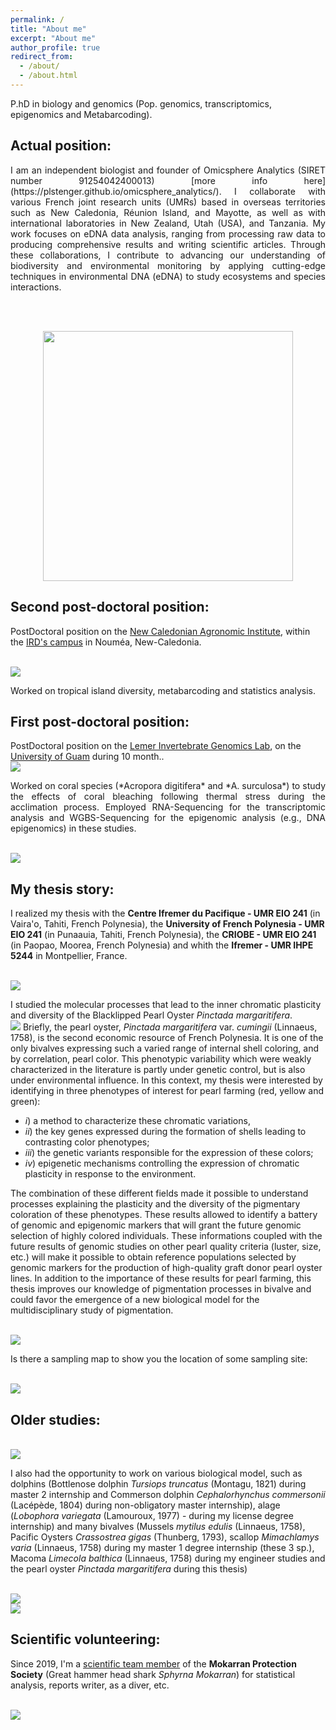 ```yaml
---
permalink: /
title: "About me"
excerpt: "About me"
author_profile: true
redirect_from: 
  - /about/
  - /about.html
---
```


P.hD in biology and genomics (Pop. genomics, transcriptomics, epigenomics and Metabarcoding). 

## Actual position: 

<div style="text-align: justify;"> I am an independent biologist and founder of Omicsphere Analytics (SIRET number 91254042400013) [more info here](https://plstenger.github.io/omicsphere_analytics/). I collaborate with various French joint research units (UMRs) based in overseas territories such as New Caledonia, Réunion Island, and Mayotte, as well as with international laboratories in New Zealand, Utah (USA), and Tanzania. My work focuses on eDNA data analysis, ranging from processing raw data to producing comprehensive results and writing scientific articles. Through these collaborations, I contribute to advancing our understanding of biodiversity and environmental monitoring by applying cutting-edge techniques in environmental DNA (eDNA) to study ecosystems and species interactions.</div>

<br><br>

<div style="text-align: center;"> <img src="/images/logo_omicsphere_analytics.png" style="width: 400px; height: auto;"> </div>

## Second post-doctoral position:

PostDoctoral position on the [New Caledonian Agronomic Institute](http://www.iac.nc), within the [IRD's campus](https://en.ird.fr/node/7917) in Nouméa, New-Caledonia. 

<br/><img src='/images/IAC_01.png'>

Worked on tropical island diversity, metabarcoding and statistics analysis.

## First post-doctoral position:

PostDoctoral position on the [Lemer Invertebrate Genomics Lab](https://www.uog.edu/ml/labs/lemer.php), on the [University of Guam](https://www.uog.edu) during 10 month.. 
<br/><img src='/images/Guam_logos.png'> 

<div style="text-align: justify;">Worked on coral species (*Acropora digitifera* and *A. surculosa*) to study the effects of coral bleaching following thermal stress during the acclimation process. Employed RNA-Sequencing for the transcriptomic analysis and WGBS-Sequencing for the epigenomic analysis (e.g., DNA epigenomics) in these studies.</div>
 
<br/><img src='/images/Acropora.png'>


## My thesis story:


I realized my thesis with the **Centre Ifremer du Pacifique - UMR EIO 241** (in Vaira'o, Tahiti, French Polynesia), the **University of French Polynesia - UMR EIO 241** (in Punaauia, Tahiti, French Polynesia), the **CRIOBE - UMR EIO 241** (in Paopao, Moorea, French Polynesia) and whith the **Ifremer - UMR IHPE 5244** in Montpellier, France.

<br/><img src='/images/thesis_logos.png'>

I studied the molecular processes that lead to the inner chromatic plasticity and diversity of the Blacklipped Pearl Oyster *Pinctada margaritifera*.
<br/><img src='/images/oysters_pearls.png'>
Briefly, the pearl oyster, *Pinctada margaritifera* var. *cumingii* (Linnaeus, 1758), is the second economic resource of French Polynesia. It is one of the only bivalves expressing such a varied range of internal shell coloring, and by correlation, pearl color. This phenotypic variability which were weakly characterized in the literature is partly under genetic control, but is also under environmental influence. In this context, my thesis were interested by identifying in three phenotypes of interest for pearl farming (red, yellow and green): 

- *i*) a method to characterize these chromatic variations, 
- *ii*) the key genes expressed during the formation of shells leading to contrasting color phenotypes; 
- *iii*) the genetic variants responsible for the expression of these colors; 
- *iv*) epigenetic mechanisms controlling the expression of chromatic plasticity in response to the environment. 

The combination of these different fields made it possible to understand processes explaining the plasticity and the diversity of the pigmentary coloration of these phenotypes. These results allowed to identify a battery of genomic and epigenomic markers that will grant the future genomic selection of highly colored individuals. These informations coupled with the future results of genomic studies on other pearl quality criteria (luster, size, etc.) will make it possible to obtain reference populations selected by genomic markers for the production of high-quality graft donor pearl oyster lines. In addition to the importance of these results for pearl farming, this thesis improves our knowledge of pigmentation processes in bivalve and could favor the emergence of a new biological model for the multidisciplinary study of pigmentation.

<br/><img src='/images/resume_thesis_2.png'>

Is there a sampling map to show you the location of some sampling site:

<br/><img src='/images/carte.png'>


## Older studies:

<br/><img src='/images/logo_before.png'>

I also had the opportunity to work on various biological model, such as dolphins (Bottlenose dolphin *Tursiops truncatus* (Montagu, 1821) during master 2 internship and Commerson dolphin *Cephalorhynchus commersonii* (Lacépède, 1804) during non-obligatory master internship),
alage (*Lobophora variegata* (Lamouroux, 1977) - during my license degree internship) and many bivalves (Mussels *mytilus edulis* (Linnaeus, 1758), Pacific Oysters *Crassostrea gigas* (Thunberg, 1793), scallop *Mimachlamys varia* (Linnaeus, 1758) during my master 1 degree internship (these 3 sp.), Macoma *Limecola balthica* (Linnaeus, 1758) during my engineer studies and the pearl oyster *Pinctada margaritifera* during this thesis)


<br/><img src='/images/sea1.png'>
<br/><img src='/images/sea2.png'>


## Scientific volunteering:


Since 2019, I'm a [scientific team member](https://www.mokarran.org/fr/organisation/#team) of the **Mokarran Protection Society** (Great hammer head shark *Sphyrna Mokarran*) for statistical analysis, reports writer, as a diver, etc.

<br/><img src='/images/mokarran.png'>


